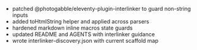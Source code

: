 - patched @photogabble/eleventy-plugin-interlinker to guard non-string inputs
- added toHtmlString helper and applied across parsers
- hardened markdown inline macros state guards
- updated README and AGENTS with interlinker guidance
- wrote interlinker-discovery.json with current scaffold map
